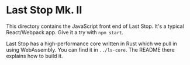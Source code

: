 # Last Stop Mk. II

This directory contains the JavaScript front end of Last Stop. It's a typical React/Webpack app. Give it a try with `npm start`.

Last Stop has a high-performance core written in Rust which we pull in using WebAssembly. You can find it in `../ls-core`. The README there explains how to build it.

